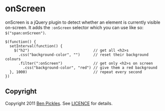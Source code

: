 # onScreen

onScreen is a jQuery plugin to detect whether an element is currently visible on-screen. It adds the `:onScreen` selector which you can use like so: `$("span:onScreen")`.

    $(function() {
      setInterval(function() {
        $("h2")                             // get all <h2>s
          .css("background-color", "")      // reset their background colours
          .filter(":onScreen")              // get only <h2>s on screen
            .css("background-color", "red") // give them a red background
      }, 1000)                              // repeat every second
    })

## Copyright

Copyright 2011 [Ben Pickles](http://benpickles.com/). See [LICENCE](LICENCE) for details.
